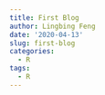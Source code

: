 ```yaml
---
title: First Blog
author: Lingbing Feng
date: '2020-04-13'
slug: first-blog
categories:
  - R
tags:
  - R
---
```

